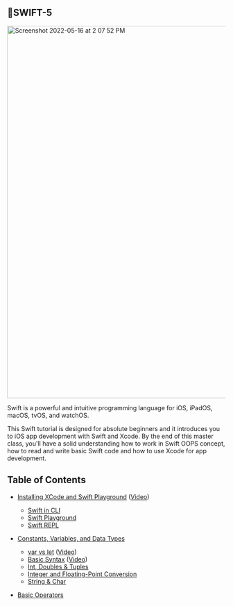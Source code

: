 ## 🍎SWIFT-5

<img width="858" alt="Screenshot 2022-05-16 at 2 07 52 PM" src="https://user-images.githubusercontent.com/77538183/168552889-1371660a-986c-4069-b905-2c4fb78e0c66.png">



Swift is a powerful and intuitive programming language for iOS, iPadOS, macOS, tvOS, and watchOS.

This Swift tutorial is designed for absolute beginners and it introduces you to iOS app development with Swift and Xcode. By the end of this master class, you'll have a solid understanding how to work in Swift OOPS concept, how to read and write basic Swift code and how to use Xcode for app development.


## Table of Contents

* [Installing XCode and Swift Playground](https://github.com/adityagi02/swift5-tutorial/tree/main/XCode%20Installation) ([Video](https://youtu.be/ubuzv2a-WGk))
  * [Swift in CLI]( https://github.com/adityagi02/swift5-tutorial/tree/main/XCode%20Installation)
  * [Swift Playground](https://github.com/adityagi02/swift5-tutorial/tree/main/XCode%20Installation)
  * [Swift REPL](https://developer.apple.com/swift/blog/?id=18)
 
* [Constants, Variables, and Data Types](https://github.com/adityagi02/swift5-tutorial/tree/main/Constants%2C%20Variables%20and%20Data%20Types)
  * [var vs let](https://github.com/adityagi02/swift5-tutorial/tree/main/Constants%2C%20Variables%20and%20Data%20Types) ([Video](https://youtu.be/AL4trKzttrs))
  * [Basic Syntax](https://github.com/adityagi02/swift5-tutorial/tree/main/Constants%2C%20Variables%20and%20Data%20Types) ([Video](https://youtu.be/XkFBUhTfSQ0))
  * [Int, Doubles & Tuples](https://github.com/adityagi02/swift5-tutorial/tree/main/Integers%2C%20Double%20%26%20Tuples)
  * [Integer and Floating-Point Conversion](https://github.com/adityagi02/swift5-tutorial/tree/main/Integer%20and%20Floating-Point%20Conversion)
  * [String & Char](https://developer.apple.com/swift/blog/?id=18)

* [Basic Operators](https://github.com/adityagi02/swift5-tutorial/tree/main/Constants%2C%20Variables%20and%20Data%20Types)
